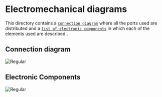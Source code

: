 Electromechanical diagrams
====

This directory contains a [`connection diagram`](https://github.com/csvprobotica/RoSGhost/blob/main/schemes/Connection%20Diagram.png) where all the ports used are distributed and a [`list of electronic components`](https://github.com/csvprobotica/RoSGhost/blob/main/schemes/Electronic%20Components.png) in which each of the elements used are described..

## Connection diagram
![Regular](https://github.com/csvprobotica/RoSGhost/blob/main/schemes/Connection%20Diagram.png)

## Electronic Components
![Regular](https://github.com/csvprobotica/RoSGhost/blob/main/schemes/Electronic%20Components.png)


